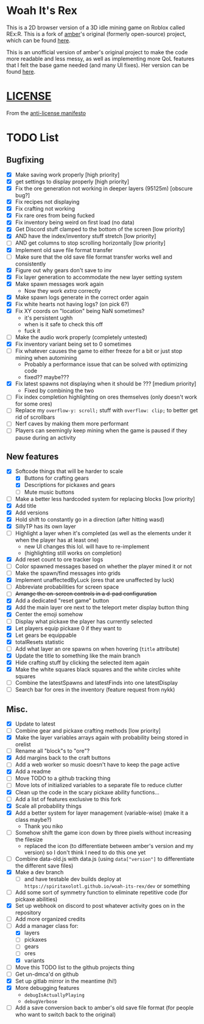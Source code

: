 # Woah It's Rex
This is a 2D browser version of a 3D idle mining game on Roblox called REx:R.
This is a fork of [amber](https://github.com/ambercatgirl)'s original (formerly open-source) project,
which can be found [here](https://ambercatgirl.github.io/woah-its-rex).

This is an unofficial version of amber's original project to make the code more readable and less messy, as well as implementing more QoL features that I felt the base game needed (and many UI fixes). Her version can be found [here](https://ambercatgirl.github.io/woah-its-rex).

# [LICENSE](./media/LICENSE.mp4)
From the [anti-license manifesto](https://www.boringcactus.com/2021/09/29/anti-license-manifesto.html)

# TODO List

## Bugfixing
- [x] Make saving work properly \[high priority\]
- [x] get settings to display properly \[high priority\]
- [x] Fix the ore generation not working in deeper layers (95125m) \[obscure bug?\]
- [x] Fix recipes not displaying
- [x] Fix crafting not working
- [x] Fix rare ores from being fucked
- [x] Fix inventory being weird on first load (no data)
- [x] Get Discord stuff clamped to the bottom of the screen \[low priority\]
- [x] AND have the index/inventory stuff stretch \[low priority\]
- [ ] AND get columns to stop scrolling horizontally \[low priority\]
- [x] Implement old save file format transfer
- [ ] Make sure that the old save file format transfer works well and consistently
- [x] Figure out why gears don't save to inv
- [x] Fix layer generation to accommodate the new layer setting system
- [x] Make spawn messages work again
  - Now they work *extra* correctly
- [x] Make spawn logs generate in the correct order again
- [x] Fix white hearts not having logs? (on pick 6?)
- [x] Fix XY coords on "location" being NaN sometimes?
  - it's persistent ughh
  - when is it safe to check this off
  - fuck it
- [ ] Make the audio work properly (completely untested)
- [x] Fix inventory variant being set to 0 sometimes
- [ ] Fix whatever causes the game to either freeze for a bit or just stop mining when automining
  - Probably a performance issue that can be solved with optimizing code
  - fixed?? maybe???
- [x] Fix latest spawns not displaying when it should be ??? \[medium priority\]
  - Fixed by combining the two
- [ ] Fix index completion highlighting on ores themselves (only doesn't work for some ores)
- [ ] Replace my `overflow-y: scroll;` stuff with `overflow: clip;` to better get rid of scrollbars
- [ ] Nerf caves by making them more performant
- [ ] Players can seemingly keep mining when the game is paused if they pause during an activity

## New features
- [x] Softcode things that will be harder to scale
  - [x] Buttons for crafting gears
  - [x] Descriptions for pickaxes and gears
  - [ ] Mute music buttons
- [ ] Make a better less hardcoded system for replacing blocks \[low priority\]
- [x] Add title
- [x] Add versions
- [x] Hold shift to constantly go in a direction (after hitting wasd)
- [x] SillyTP has its own layer
- [ ] Highlight a layer when it's completed (as well as the elements under it when the player has at least one)
  - new UI changes this lol. will have to re-implement
  - (highlighting still works on completion)
- [x] Add reset count to ore tracker logs
- [ ] Color spawned messages based on whether the player mined it or not
- [ ] Make the spawn/find messages into grids
- [x] Implement unaffectedByLuck (ores that are unaffected by luck)
- [ ] Abbreviate probabilities for screen space
- [ ] ~~Arrange the on-screen controls in a d-pad configuration~~
- [x] Add a dedicated "reset game" button
- [x] Add the main layer ore next to the teleport meter display button thing
- [x] Center the emoji somehow
- [ ] Display what pickaxe the player has currently selected
- [x] Let players equip pickaxe 0 if they want to
- [x] Let gears be equippable
- [x] totalResets statistic
- [ ] Add what layer an ore spawns on when hovering (`title` attribute)
- [x] Update the title to something like the main branch
- [x] Hide crafting stuff by clicking the selected item again
- [x] Make the white squares black squares and the white circles white squares
- [ ] Combine the latestSpawns and latestFinds into one latestDisplay
- [ ] Search bar for ores in the inventory (feature request from nykk)

## Misc.
- [x] Update to latest
- [ ] Combine gear and pickaxe crafting methods \[low priority\]
- [x] Make the layer variables arrays again with probability being stored in orelist
- [ ] Rename all "block"s to "ore"?
- [x] Add margins back to the craft buttons
- [ ] Add a web worker so music doesn't have to keep the page active
- [x] Add a readme
- [ ] Move TODO to a github tracking thing
- [ ] Move lots of initialized variables to a separate file to reduce clutter
- [x] Clean up the code in the scary pickaxe ability functions...
- [ ] Add a list of features exclusive to this fork
- [x] Scale all probability things
- [x] Add a better system for layer management (variable-wise) (make it a class maybe?)
  - Thank you niko
- [ ] Somehow shift the game icon down by three pixels without increasing the filesize
  - replaced the icon (to differentiate between amber's version and my version) so I don't think I need to do this one yet
- [ ] Combine data-old.js with data.js (using `data["version"]` to differentiate the different save files)
- [x] Make a dev branch
  - [ ] and have testable dev builds deploy at `https://spiritaxolotl.github.io/woah-its-rex/dev` or something
- [ ] Add some sort of symmetry function to eliminate repetitive code (for pickaxe abilities)
- [x] Set up webhook on discord to post whatever activity goes on in the repository
- [ ] Add more organized credits
- [ ] Add a manager class for:
  - [x] layers
  - [ ] pickaxes
  - [ ] gears
  - [ ] ores
  - [x] variants
- [ ] Move this TODO list to the github projects thing
- [ ] Get un-dmca'd on github
- [x] Set up gitlab mirror in the meantime (hi!)
- [x] More debugging features
  - `debugIsActuallyPlaying`
  - `debugVerbose`
- [ ] Add a save conversion back to amber's old save file format (for people who want to switch back to the original)
